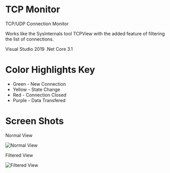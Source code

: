 # TCP Monitor
TCP/UDP Connection Monitor

Works like the SysInternals tool TCPView with the added feature of filtering the list of connections.

Visual Studio 2019 .Net Core 3.1

# Color Highlights Key

* Green - New Connection
* Yellow - State Change
* Red - Connection Closed
* Purple - Data Transfered

# Screen Shots

Normal View

![Normal View](https://stricq.com/images/TcpMonitor-1.png)

Filtered View

![Filtered View](https://stricq.com/images/TcpMonitor-2.png)
